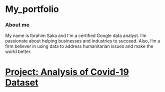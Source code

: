 # My_portfolio

### About me
My name is Ibrahim Saka and I'm a certified Google data analyst. I’m passionate about helping businesses and industries to succeed. Also, I’m a firm believer in using data to address humanitarian issues and make the world better.

# [Project: Analysis of Covid-19 Dataset](https://github.com/Hiibee/Covid-19_Project)
